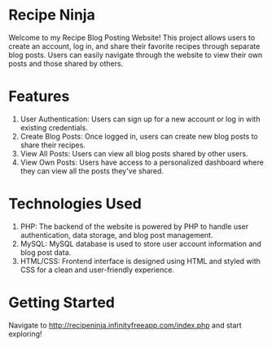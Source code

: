# Recipe Ninja

Welcome to my Recipe Blog Posting Website! This project allows users to create an account, log in, and share their favorite recipes through separate blog posts. Users can easily navigate through the website to view their own posts and those shared by others.

# Features

1. User Authentication: Users can sign up for a new account or log in with existing credentials.
2. Create Blog Posts: Once logged in, users can create new blog posts to share their recipes.
3. View All Posts: Users can view all blog posts shared by other users.
4. View Own Posts: Users have access to a personalized dashboard where they can view all the posts they've shared.

# Technologies Used
1. PHP: The backend of the website is powered by PHP to handle user authentication, data storage, and blog post management.
2. MySQL: MySQL database is used to store user account information and blog post data.
3. HTML/CSS: Frontend interface is designed using HTML and styled with CSS for a clean and user-friendly experience.

# Getting Started

Navigate to http://recipeninja.infinityfreeapp.com/index.php and start exploring!
